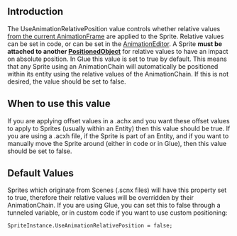 ## Introduction

The UseAnimationRelativePosition value controls whether relative values [from the current AnimationFrame](/frb/docs/index.php?title=FlatRedBall.Graphics.Animation.AnimationFrame.RelativeX "FlatRedBall.Graphics.Animation.AnimationFrame.RelativeX") are applied to the Sprite. Relative values can be set in code, or can be set in the [AnimationEditor](/frb/docs/index.php?title=AnimationEditor "AnimationEditor"). A Sprite **must be attached to another [PositionedObject](/frb/docs/index.php?title=FlatRedBall.PositionedObject "FlatRedBall.PositionedObject")** for relative values to have an impact on absolute position. In Glue this value is set to true by default. This means that any Sprite using an AnimationChain will automatically be positioned within its entity using the relative values of the AnimationChain. If this is not desired, the value should be set to false.

## When to use this value

If you are applying offset values in a .achx and you want these offset values to apply to Sprites (usually within an Entity) then this value should be true. If you are using a .acxh file, if the Sprite is part of an Entity, and if you want to manually move the Sprite around (either in code or in Glue), then this value should be set to false.

## Default Values

Sprites which originate from Scenes (.scnx files) will have this property set to true, therefore their relative values will be overridden by their AnimationChain. If you are using Glue, you can set this to false through a tunneled variable, or in custom code if you want to use custom positioning:

    SpriteInstance.UseAnimationRelativePosition = false;
